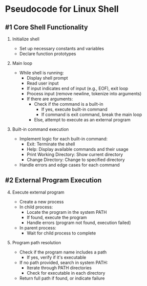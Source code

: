 # Pseudocode for Linux Shell

## #1 Core Shell Functionality

1. Initialize shell
   - Set up necessary constants and variables
   - Declare function prototypes

2. Main loop
   - While shell is running:
     - Display shell prompt
     - Read user input
     - If input indicates end of input (e.g., EOF), exit loop
     - Process input (remove newline, tokenize into arguments)
     - If there are arguments:
       - Check if the command is a built-in
         - If yes, execute built-in command
         - If command is exit command, break the main loop
       - Else, attempt to execute as an external program

3. Built-in command execution
   - Implement logic for each built-in command:
     - Exit: Terminate the shell
     - Help: Display available commands and their usage
     - Print Working Directory: Show current directory
     - Change Directory: Change to specified directory
   - Handle errors and edge cases for each command

## #2 External Program Execution

4. Execute external program
   - Create a new process
   - In child process:
     - Locate the program in the system PATH
     - If found, execute the program
     - Handle errors (program not found, execution failed)
   - In parent process:
     - Wait for child process to complete

5. Program path resolution
   - Check if the program name includes a path
     - If yes, verify if it's executable
   - If no path provided, search in system PATH:
     - Iterate through PATH directories
     - Check for executable in each directory
   - Return full path if found, or indicate failure